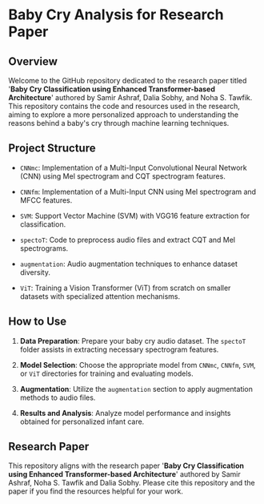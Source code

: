 # Baby Cry Analysis for Research Paper

## Overview

Welcome to the GitHub repository dedicated to the research paper titled '**Baby Cry Classification using Enhanced Transformer-based Architecture**' authored by Samir Ashraf, Dalia Sobhy, and Noha S. Tawfik. This repository contains the code and resources used in the research, aiming to explore a more personalized approach to understanding the reasons behind a baby's cry through machine learning techniques.

## Project Structure

- `CNNmc`: Implementation of a Multi-Input Convolutional Neural Network (CNN) using Mel spectrogram and CQT spectrogram features.

- `CNNfm`: Implementation of a Multi-Input CNN using Mel spectrogram and MFCC features.

- `SVM`: Support Vector Machine (SVM) with VGG16 feature extraction for classification.

- `spectoT`: Code to preprocess audio files and extract CQT and Mel spectrograms.

- `augmentation`: Audio augmentation techniques to enhance dataset diversity.

- `ViT`: Training a Vision Transformer (ViT) from scratch on smaller datasets with specialized attention mechanisms.

## How to Use

1. **Data Preparation**: Prepare your baby cry audio dataset. The `spectoT` folder assists in extracting necessary spectrogram features.

2. **Model Selection**: Choose the appropriate model from `CNNmc`, `CNNfm`, `SVM`, or `ViT` directories for training and evaluating models.

3. **Augmentation**: Utilize the `augmentation` section to apply augmentation methods to audio files.

4. **Results and Analysis**: Analyze model performance and insights obtained for personalized infant care.

## Research Paper

This repository aligns with the research paper '**Baby Cry Classification using Enhanced Transformer-based Architecture**' authored by Samir Ashraf, Noha S. Tawfik and Dalia Sobhy. Please cite this repository and the paper if you find the resources helpful for your work.



